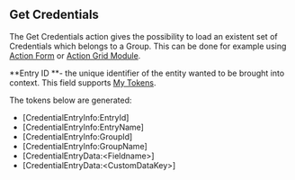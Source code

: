 ## Get Credentials

The Get Credentials action gives the possibility to load an existent set of Credentials which belongs to a Group. This can be done for example using [Action Form](http://www.dnnsharp.com/dnn/modules/action-form-builder) or [Action Grid Module](http://www.dnnsharp.com/dnn/modules/action-grid-table-data).

**Entry ID **- the unique identifier of the entity wanted to be brought into context. This field supports [My Tokens](http://www.dnnsharp.com/dnn/modules/my-custom-tokens).

The tokens below are generated:

* \[CredentialEntryInfo:EntryId\]
* \[CredentialEntryInfo:EntryName\]
* \[CredentialEntryInfo:GroupId\]
* \[CredentialEntryInfo:GroupName\]
* \[CredentialEntryData:&lt;Fieldname&gt;\] 
* \[CredentialEntryData:&lt;CustomDataKey&gt;\] 



